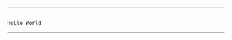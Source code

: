 ___________________________________________________________________________________________________________________________________________________________________________________
                                                                                  Hello World
___________________________________________________________________________________________________________________________________________________________________________________
